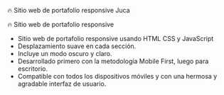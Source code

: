🔥 Sitio web de portafolio responsive Juca

🔥 Sitio web de portafolio responsive

   - Sitio web de portafolio responsive usando HTML CSS y JavaScript
   - Desplazamiento suave en cada sección.
   - Incluye un modo oscuro y claro.
   - Desarrollado primero con la metodología Mobile First, luego para escritorio.
   - Compatible con todos los dispositivos móviles y con una hermosa y agradable interfaz de usuario.